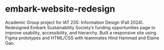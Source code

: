 # embark-website-redesign
Academic Group project for IAT 235: Information Design (Fall 2024). Redesigned Embark Sustainability Society’s funding opportunities page to improve usability, accessibility, and hierarchy. Built a responsive site using Figma prototypes and HTML/CSS with teammates Hind Hammad and Elaine Gao.
